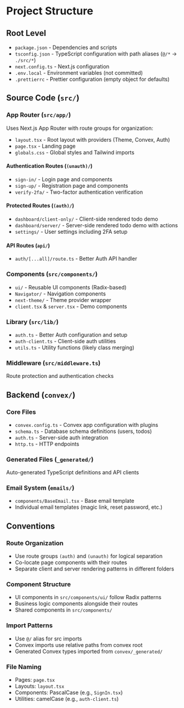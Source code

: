 # Project Structure

## Root Level
- `package.json` - Dependencies and scripts
- `tsconfig.json` - TypeScript configuration with path aliases (`@/*` → `./src/*`)
- `next.config.ts` - Next.js configuration
- `.env.local` - Environment variables (not committed)
- `.prettierrc` - Prettier configuration (empty object for defaults)

## Source Code (`src/`)

### App Router (`src/app/`)
Uses Next.js App Router with route groups for organization:

- `layout.tsx` - Root layout with providers (Theme, Convex, Auth)
- `page.tsx` - Landing page
- `globals.css` - Global styles and Tailwind imports

#### Authentication Routes (`(unauth)/`)
- `sign-in/` - Login page and components
- `sign-up/` - Registration page and components  
- `verify-2fa/` - Two-factor authentication verification

#### Protected Routes (`(auth)/`)
- `dashboard/client-only/` - Client-side rendered todo demo
- `dashboard/server/` - Server-side rendered todo demo with actions
- `settings/` - User settings including 2FA setup

#### API Routes (`api/`)
- `auth/[...all]/route.ts` - Better Auth API handler

### Components (`src/components/`)
- `ui/` - Reusable UI components (Radix-based)
- `Navigator/` - Navigation components
- `next-theme/` - Theme provider wrapper
- `client.tsx` & `server.tsx` - Demo components

### Library (`src/lib/`)
- `auth.ts` - Better Auth configuration and setup
- `auth-client.ts` - Client-side auth utilities
- `utils.ts` - Utility functions (likely class merging)

### Middleware (`src/middleware.ts`)
Route protection and authentication checks

## Backend (`convex/`)

### Core Files
- `convex.config.ts` - Convex app configuration with plugins
- `schema.ts` - Database schema definitions (users, todos)
- `auth.ts` - Server-side auth integration
- `http.ts` - HTTP endpoints

### Generated Files (`_generated/`)
Auto-generated TypeScript definitions and API clients

### Email System (`emails/`)
- `components/BaseEmail.tsx` - Base email template
- Individual email templates (magic link, reset password, etc.)

## Conventions

### Route Organization
- Use route groups `(auth)` and `(unauth)` for logical separation
- Co-locate page components with their routes
- Separate client and server rendering patterns in different folders

### Component Structure
- UI components in `src/components/ui/` follow Radix patterns
- Business logic components alongside their routes
- Shared components in `src/components/`

### Import Patterns
- Use `@/` alias for src imports
- Convex imports use relative paths from convex root
- Generated Convex types imported from `convex/_generated/`

### File Naming
- Pages: `page.tsx`
- Layouts: `layout.tsx` 
- Components: PascalCase (e.g., `SignIn.tsx`)
- Utilities: camelCase (e.g., `auth-client.ts`)